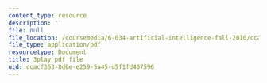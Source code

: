 ```yaml
---
content_type: resource
description: ''
file: null
file_location: /coursemedia/6-034-artificial-intelligence-fall-2010/ccacf3638d0ee2595a45d5f1fd407596_JMrFgnqSS0w.pdf
file_type: application/pdf
resourcetype: Document
title: 3play pdf file
uid: ccacf363-8d0e-e259-5a45-d5f1fd407596
---
```

